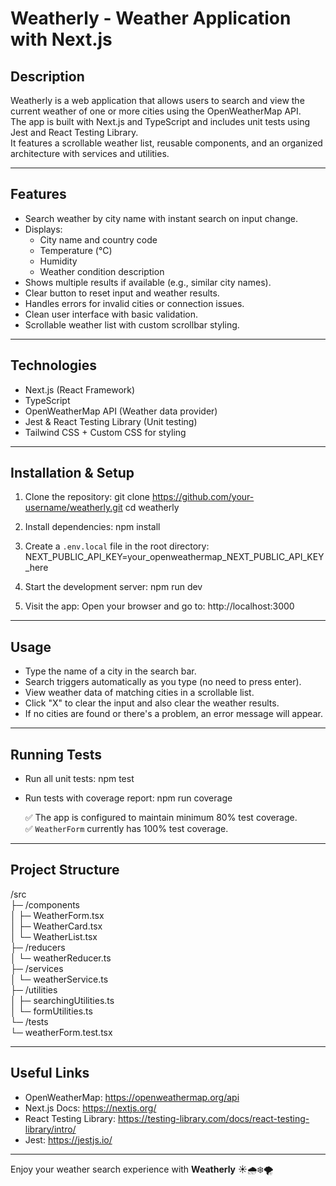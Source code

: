 # Weatherly - Weather Application with Next.js

## Description

Weatherly is a web application that allows users to search and view the current weather of one or more cities using the OpenWeatherMap API.  
The app is built with Next.js and TypeScript and includes unit tests using Jest and React Testing Library.  
It features a scrollable weather list, reusable components, and an organized architecture with services and utilities.

---

## Features

- Search weather by city name with instant search on input change.
- Displays:
  - City name and country code
  - Temperature (°C)
  - Humidity
  - Weather condition description
- Shows multiple results if available (e.g., similar city names).
- Clear button to reset input and weather results.
- Handles errors for invalid cities or connection issues.
- Clean user interface with basic validation.
- Scrollable weather list with custom scrollbar styling.

---

## Technologies

- Next.js (React Framework)
- TypeScript
- OpenWeatherMap API (Weather data provider)
- Jest & React Testing Library (Unit testing)
- Tailwind CSS + Custom CSS for styling

---

## Installation & Setup

1. Clone the repository:
   git clone https://github.com/your-username/weatherly.git
   cd weatherly

2. Install dependencies:
   npm install

3. Create a `.env.local` file in the root directory:
   NEXT_PUBLIC_API_KEY=your_openweathermap_NEXT_PUBLIC_API_KEY_here

4. Start the development server:
   npm run dev

5. Visit the app:
   Open your browser and go to: http://localhost:3000

---

## Usage

- Type the name of a city in the search bar.
- Search triggers automatically as you type (no need to press enter).
- View weather data of matching cities in a scrollable list.
- Click "X" to clear the input and also clear the weather results.
- If no cities are found or there's a problem, an error message will appear.

---

## Running Tests

- Run all unit tests:
  npm test

- Run tests with coverage report:
  npm run coverage

  ✅ The app is configured to maintain minimum 80% test coverage.  
  ✅ `WeatherForm` currently has 100% test coverage.

---

## Project Structure

/src  
 ├─ /components  
 │ ├─ WeatherForm.tsx  
 │ ├─ WeatherCard.tsx  
 │ └─ WeatherList.tsx  
 ├─ /reducers  
 │ └─ weatherReducer.ts  
 ├─ /services  
 │ └─ weatherService.ts  
 ├─ /utilities  
 │ ├─ searchingUtilities.ts  
 │ └─ formUtilities.ts  
 └─ /tests  
 └─ weatherForm.test.tsx

---

## Useful Links

- OpenWeatherMap: https://openweathermap.org/api
- Next.js Docs: https://nextjs.org/
- React Testing Library: https://testing-library.com/docs/react-testing-library/intro/
- Jest: https://jestjs.io/

---

Enjoy your weather search experience with **Weatherly** ☀️🌧️❄️🌪️
